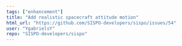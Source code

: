 ```yaml
---
tags: ["enhancement"]
title: "Add realistic spacecraft attitude motion"
html_url: "https://github.com/SISPO-developers/sispo/issues/54"
user: "YgabrielsY"
repo: "SISPO-developers/sispo"
---
```



